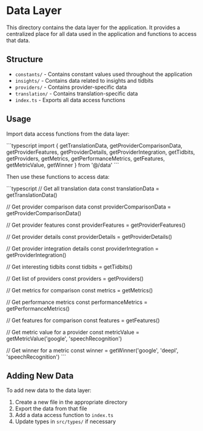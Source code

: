 # Data Layer

This directory contains the data layer for the application. It provides a centralized place for all data used in the application and functions to access that data.

## Structure

- `constants/` - Contains constant values used throughout the application
- `insights/` - Contains data related to insights and tidbits
- `providers/` - Contains provider-specific data
- `translation/` - Contains translation-specific data
- `index.ts` - Exports all data access functions

## Usage

Import data access functions from the data layer:

\`\`\`typescript
import { 
  getTranslationData, 
  getProviderComparisonData,
  getProviderFeatures,
  getProviderDetails,
  getProviderIntegration,
  getTidbits,
  getProviders,
  getMetrics,
  getPerformanceMetrics,
  getFeatures,
  getMetricValue,
  getWinner
} from '@/data'
\`\`\`

Then use these functions to access data:

\`\`\`typescript
// Get all translation data
const translationData = getTranslationData()

// Get provider comparison data
const providerComparisonData = getProviderComparisonData()

// Get provider features
const providerFeatures = getProviderFeatures()

// Get provider details
const providerDetails = getProviderDetails()

// Get provider integration details
const providerIntegration = getProviderIntegration()

// Get interesting tidbits
const tidbits = getTidbits()

// Get list of providers
const providers = getProviders()

// Get metrics for comparison
const metrics = getMetrics()

// Get performance metrics
const performanceMetrics = getPerformanceMetrics()

// Get features for comparison
const features = getFeatures()

// Get metric value for a provider
const metricValue = getMetricValue('google', 'speechRecognition')

// Get winner for a metric
const winner = getWinner('google', 'deepl', 'speechRecognition')
\`\`\`

## Adding New Data

To add new data to the data layer:

1. Create a new file in the appropriate directory
2. Export the data from that file
3. Add a data access function to `index.ts`
4. Update types in `src/types/` if necessary
